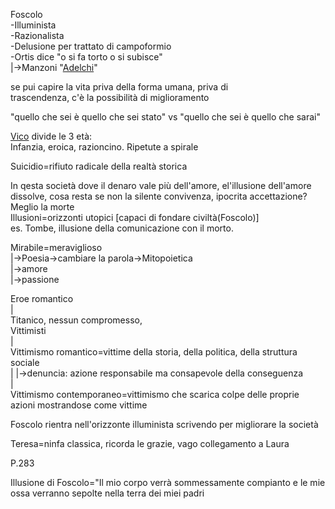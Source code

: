 Foscolo  
-Illuminista  
-Razionalista  
-Delusione per trattato di campoformio  
-Ortis dice "o si fa torto o si subisce"  
  |->Manzoni "[Adelchi](Adelchi)"  
  
  
se pui capire la vita priva della forma umana, priva di   
trascendenza, c'è la possibilità di miglioramento  
  
"quello che sei è quello che sei stato" vs "quello che sei è quello che sarai"  
  
[Vico](Vico) divide le 3 età:  
Infanzia, eroica, razioncino. Ripetute a spirale  
  
Suicidio=rifiuto radicale della realtà storica   
  
In qesta società dove il denaro vale più dell'amore, el'illusione dell'amore dissolve, cosa resta se non la silente convivenza, ipocrita accettazione?  
																Meglio la morte  
Illusioni=orizzonti utopici [capaci di fondare civiltà(Foscolo)]  
es. Tombe, illusione della comunicazione con il morto.  
  
Mirabile=meraviglioso  
	|->Poesia->cambiare la parola->Mitopoietica  
	|->amore  
	|->passione  
  
  Eroe romantico  
	|  
Titanico, nessun compromesso,  
Vittimisti  
    |  
Vittimismo romantico=vittime della storia, della politica, della struttura sociale  
	|			|->denuncia: azione responsabile ma consapevole della conseguenza  
	|  
Vittimismo contemporaneo=vittimismo che scarica colpe delle proprie azioni mostrandose come vittime  
  
Foscolo rientra nell'orizzonte illuminista scrivendo per migliorare la società  
  
Teresa=ninfa classica, ricorda le grazie, vago collegamento a Laura  
  
P.283   
  
  
  
  
  
  
Illusione di Foscolo="Il mio corpo verrà sommessamente compianto e le mie ossa verranno sepolte nella terra dei miei padri  
